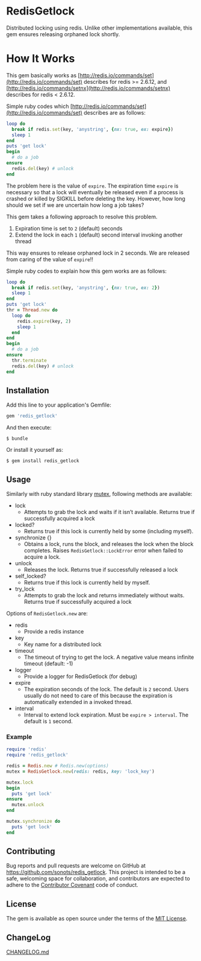 # RedisGetlock

Distributed locking using redis. Unlike other implementations available, this gem ensures releasing orphaned lock shortly.

# How It Works

This gem basically works as [http://redis.io/commands/set](http://redis.io/commands/set) describes for redis >= 2.6.12, and [http://redis.io/commands/setnx](http://redis.io/commands/setnx) describes for redis < 2.6.12.

Simple ruby codes which [http://redis.io/commands/set](http://redis.io/commands/set) describes are as follows:

```ruby
loop do
  break if redis.set(key, 'anystring', {nx: true, ex: expire})
  sleep 1
end
puts 'get lock'
begin
  # do a job
ensure
  redis.del(key) # unlock
end
```

The problem here is the value of `expire`.
The expiration time `expire` is necessary so that a lock will eventually be released even if a process is crashed or killed by SIGKILL before deleting the key.
However, how long should we set if we are uncertain how long a job takes?

This gem takes a following approach to resolve this problem.

1. Expiration time is set to `2` (default) seconds
2. Extend the lock in each `1` (default) second interval invoking another thread

This way ensures to release orphaned lock in 2 seconds. We are released from caring of the value of `expire`!!

Simple ruby codes to explain how this gem works are as follows:

```ruby
loop do
  break if redis.set(key, 'anystring', {nx: true, ex: 2})
  sleep 1
end
puts 'get lock'
thr = Thread.new do
  loop do
    redis.expire(key, 2)
    sleep 1
  end
end
begin
  # do a job
ensure
  thr.terminate
  redis.del(key) # unlock
end
```

## Installation

Add this line to your application's Gemfile:

```ruby
gem 'redis_getlock'
```

And then execute:

    $ bundle

Or install it yourself as:

    $ gem install redis_getlock

## Usage

Similarly with ruby standard library [mutex](https://ruby-doc.org/core-2.2.0/Mutex.html), following methods are available:

* lock
  * Attempts to grab the lock and waits if it isn’t available. Returns true if successfully acquired a lock
* locked?
  * Returns true if this lock is currently held by some (including myself).
* synchronize {}
  * Obtains a lock, runs the block, and releases the lock when the block completes. Raises `RedisGetlock::LockError` error when failed to acquire a lock.
* unlock
  * Releases the lock. Returns true if successfully released a lock
* self_locked?
  * Returns true if this lock is currently held by myself.
* try_lock
  * Attempts to grab the lock and returns immediately without waits. Returns true if successfully acquired a lock  

Options of `RedisGetlock.new` are:

* redis
  * Provide a redis instance
* key
  * Key name for a distributed lock
* timeout
  * The timeout of trying to get the lock. A negative value means infinite timeout (default: -1)
* logger
  * Provide a logger for RedisGetlock (for debug)
* expire
  * The expiration seconds of the lock. The default is `2` second. Users usually do not need to care of this because the expiration is automatically extended in a invoked thread.
* interval
  * Interval to extend lock expiration. Must be `expire > interval`. The default is `1` second.

### Example

```ruby
require 'redis'
require 'redis_getlock'

redis = Redis.new # Redis.new(options)
mutex = RedisGetlock.new(redis: redis, key: 'lock_key')

mutex.lock
begin
  puts 'get lock'
ensure
  mutex.unlock
end

mutex.synchronize do
  puts 'get lock'
end
```

## Contributing

Bug reports and pull requests are welcome on GitHub at https://github.com/sonots/redis_getlock. This project is intended to be a safe, welcoming space for collaboration, and contributors are expected to adhere to the [Contributor Covenant](http://contributor-covenant.org) code of conduct.

## License

The gem is available as open source under the terms of the [MIT License](http://opensource.org/licenses/MIT).

## ChangeLog

[CHANGELOG.md](./CHANGELOG.md)
